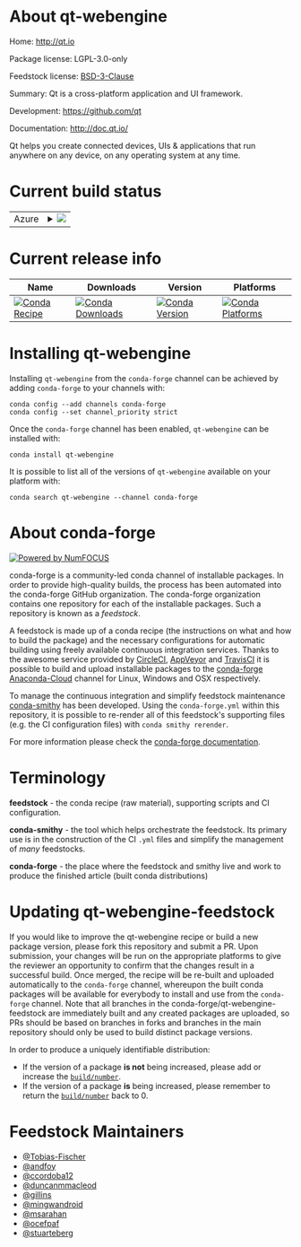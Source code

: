 About qt-webengine
==================

Home: http://qt.io

Package license: LGPL-3.0-only

Feedstock license: [BSD-3-Clause](https://github.com/conda-forge/qt-webengine-feedstock/blob/master/LICENSE.txt)

Summary: Qt is a cross-platform application and UI framework.

Development: https://github.com/qt

Documentation: http://doc.qt.io/

Qt helps you create connected devices, UIs & applications that run
anywhere on any device, on any operating system at any time.


Current build status
====================


<table>
    
  <tr>
    <td>Azure</td>
    <td>
      <details>
        <summary>
          <a href="https://dev.azure.com/conda-forge/feedstock-builds/_build/latest?definitionId=15313&branchName=master">
            <img src="https://dev.azure.com/conda-forge/feedstock-builds/_apis/build/status/qt-webengine-feedstock?branchName=master">
          </a>
        </summary>
        <table>
          <thead><tr><th>Variant</th><th>Status</th></tr></thead>
          <tbody><tr>
              <td>linux_64</td>
              <td>
                <a href="https://dev.azure.com/conda-forge/feedstock-builds/_build/latest?definitionId=15313&branchName=master">
                  <img src="https://dev.azure.com/conda-forge/feedstock-builds/_apis/build/status/qt-webengine-feedstock?branchName=master&jobName=linux&configuration=linux_64_" alt="variant">
                </a>
              </td>
            </tr><tr>
              <td>linux_aarch64</td>
              <td>
                <a href="https://dev.azure.com/conda-forge/feedstock-builds/_build/latest?definitionId=15313&branchName=master">
                  <img src="https://dev.azure.com/conda-forge/feedstock-builds/_apis/build/status/qt-webengine-feedstock?branchName=master&jobName=linux&configuration=linux_aarch64_" alt="variant">
                </a>
              </td>
            </tr><tr>
              <td>osx_64</td>
              <td>
                <a href="https://dev.azure.com/conda-forge/feedstock-builds/_build/latest?definitionId=15313&branchName=master">
                  <img src="https://dev.azure.com/conda-forge/feedstock-builds/_apis/build/status/qt-webengine-feedstock?branchName=master&jobName=osx&configuration=osx_64_" alt="variant">
                </a>
              </td>
            </tr><tr>
              <td>osx_arm64</td>
              <td>
                <a href="https://dev.azure.com/conda-forge/feedstock-builds/_build/latest?definitionId=15313&branchName=master">
                  <img src="https://dev.azure.com/conda-forge/feedstock-builds/_apis/build/status/qt-webengine-feedstock?branchName=master&jobName=osx&configuration=osx_arm64_" alt="variant">
                </a>
              </td>
            </tr><tr>
              <td>win_64</td>
              <td>
                <a href="https://dev.azure.com/conda-forge/feedstock-builds/_build/latest?definitionId=15313&branchName=master">
                  <img src="https://dev.azure.com/conda-forge/feedstock-builds/_apis/build/status/qt-webengine-feedstock?branchName=master&jobName=win&configuration=win_64_" alt="variant">
                </a>
              </td>
            </tr>
          </tbody>
        </table>
      </details>
    </td>
  </tr>
</table>

Current release info
====================

| Name | Downloads | Version | Platforms |
| --- | --- | --- | --- |
| [![Conda Recipe](https://img.shields.io/badge/recipe-qt--webengine-green.svg)](https://anaconda.org/conda-forge/qt-webengine) | [![Conda Downloads](https://img.shields.io/conda/dn/conda-forge/qt-webengine.svg)](https://anaconda.org/conda-forge/qt-webengine) | [![Conda Version](https://img.shields.io/conda/vn/conda-forge/qt-webengine.svg)](https://anaconda.org/conda-forge/qt-webengine) | [![Conda Platforms](https://img.shields.io/conda/pn/conda-forge/qt-webengine.svg)](https://anaconda.org/conda-forge/qt-webengine) |

Installing qt-webengine
=======================

Installing `qt-webengine` from the `conda-forge` channel can be achieved by adding `conda-forge` to your channels with:

```
conda config --add channels conda-forge
conda config --set channel_priority strict
```

Once the `conda-forge` channel has been enabled, `qt-webengine` can be installed with:

```
conda install qt-webengine
```

It is possible to list all of the versions of `qt-webengine` available on your platform with:

```
conda search qt-webengine --channel conda-forge
```


About conda-forge
=================

[![Powered by
NumFOCUS](https://img.shields.io/badge/powered%20by-NumFOCUS-orange.svg?style=flat&colorA=E1523D&colorB=007D8A)](https://numfocus.org)

conda-forge is a community-led conda channel of installable packages.
In order to provide high-quality builds, the process has been automated into the
conda-forge GitHub organization. The conda-forge organization contains one repository
for each of the installable packages. Such a repository is known as a *feedstock*.

A feedstock is made up of a conda recipe (the instructions on what and how to build
the package) and the necessary configurations for automatic building using freely
available continuous integration services. Thanks to the awesome service provided by
[CircleCI](https://circleci.com/), [AppVeyor](https://www.appveyor.com/)
and [TravisCI](https://travis-ci.com/) it is possible to build and upload installable
packages to the [conda-forge](https://anaconda.org/conda-forge)
[Anaconda-Cloud](https://anaconda.org/) channel for Linux, Windows and OSX respectively.

To manage the continuous integration and simplify feedstock maintenance
[conda-smithy](https://github.com/conda-forge/conda-smithy) has been developed.
Using the ``conda-forge.yml`` within this repository, it is possible to re-render all of
this feedstock's supporting files (e.g. the CI configuration files) with ``conda smithy rerender``.

For more information please check the [conda-forge documentation](https://conda-forge.org/docs/).

Terminology
===========

**feedstock** - the conda recipe (raw material), supporting scripts and CI configuration.

**conda-smithy** - the tool which helps orchestrate the feedstock.
                   Its primary use is in the construction of the CI ``.yml`` files
                   and simplify the management of *many* feedstocks.

**conda-forge** - the place where the feedstock and smithy live and work to
                  produce the finished article (built conda distributions)


Updating qt-webengine-feedstock
===============================

If you would like to improve the qt-webengine recipe or build a new
package version, please fork this repository and submit a PR. Upon submission,
your changes will be run on the appropriate platforms to give the reviewer an
opportunity to confirm that the changes result in a successful build. Once
merged, the recipe will be re-built and uploaded automatically to the
`conda-forge` channel, whereupon the built conda packages will be available for
everybody to install and use from the `conda-forge` channel.
Note that all branches in the conda-forge/qt-webengine-feedstock are
immediately built and any created packages are uploaded, so PRs should be based
on branches in forks and branches in the main repository should only be used to
build distinct package versions.

In order to produce a uniquely identifiable distribution:
 * If the version of a package **is not** being increased, please add or increase
   the [``build/number``](https://docs.conda.io/projects/conda-build/en/latest/resources/define-metadata.html#build-number-and-string).
 * If the version of a package **is** being increased, please remember to return
   the [``build/number``](https://docs.conda.io/projects/conda-build/en/latest/resources/define-metadata.html#build-number-and-string)
   back to 0.

Feedstock Maintainers
=====================

* [@Tobias-Fischer](https://github.com/Tobias-Fischer/)
* [@andfoy](https://github.com/andfoy/)
* [@ccordoba12](https://github.com/ccordoba12/)
* [@duncanmmacleod](https://github.com/duncanmmacleod/)
* [@gillins](https://github.com/gillins/)
* [@mingwandroid](https://github.com/mingwandroid/)
* [@msarahan](https://github.com/msarahan/)
* [@ocefpaf](https://github.com/ocefpaf/)
* [@stuarteberg](https://github.com/stuarteberg/)


<!-- dummy commit to enable rerendering -->

